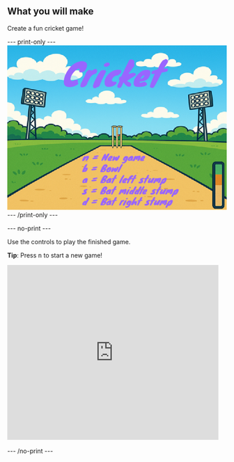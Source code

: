 ## What you will make

Create a fun cricket game!

--- print-only ---
![The finished cricket game showing a cricket field with the title and controls visible](images/cricket.png)
--- /print-only ---

--- no-print ---

Use the controls to play the finished game.

**Tip**: Press <kbd>n</kbd> to start a new game!

<div class="scratch-preview">
 <iframe allowtransparency="true" width="485" height="402" src="https://scratch.mit.edu/projects/embed/XXXXXXXXX/?autostart=false" frameborder="0"></iframe>
</div>

--- /no-print ---

